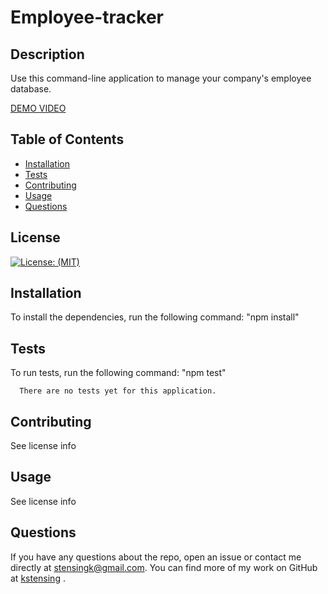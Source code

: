   # Employee-tracker

  ## Description
  Use this command-line application to manage your company's employee database. 

  [DEMO VIDEO](https://drive.google.com/file/d/1Rhv97KTk0GsBMP0Bh6TxzQ8SfM1LeFNt/view)

  ## Table of Contents

  * [Installation](#installation)
  * [Tests](#tests)
  * [Contributing](#contributing)
  * [Usage](#usage)
  * [Questions](#questions)


  ## License
  [![License: (MIT)](https://img.shields.io/badge/License-MIT-yellow.svg)](https://choosealicense.com/licenses/mit/)

  ## Installation
  To install the dependencies, run the following command: 
      "npm install"

  ## Tests
  To run tests, run the following command: 
      "npm test"

      There are no tests yet for this application.

  ## Contributing
  See license info
  
  ## Usage
  See license info
  


  ## Questions
  If you have any questions about the repo, open an issue or contact me directly at <stensingk@gmail.com>.  You can find more of my work on GitHub at 
  [kstensing](https://gihub.com/kstensing)
  .

